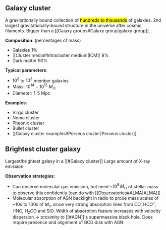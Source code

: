 ## Galaxy cluster
A gravitationally bound collection of <mark class="hltr-grey">hundreds to thousands</mark> of galaxies. 2nd largest gravitationally-bound structure in the universe after cosmic filaments. Bigger than a [[Galaxy groups#Galaxy group|galaxy group]].

**Composition**: (percentages of mass)
- Galaxies 1%
- [[Cluster media#Intracluster medium|ICM]] 9%
- Dark matter 90%

**Typical parameters**:
- $10^2$ to $10^3$ member galaxies
- Mass: $10^{14}-10^{15}$ $M_\odot$ 
- Diameter: 1-5 Mpc

**Examples**:
- Virgo cluster
- Noma cluster
- Pheonix cluster
- Bullet cluster
- [[Galaxy cluster examples#Perseus cluster|Perseus cluster]]


## Brightest cluster galaxy
Largest/brightest galaxy in a [[#Galaxy cluster]]
Large amount of X-ray emission

**Observation strategies**:
- Can observe molecular gas emission, but need ~$10^8\,M_\odot$ of stellar mass to observe this confidently (can do with [[Observatories#ALMA|ALMA]])
- Molecular absorption of AGN backlight in radio to probe mass scales of ~10s to 100s of $M_\odot$ since very strong absorption lines from CO, HCO$^+$, HNC, H$_2$CO and SiO. Width of absorption feature increases with velocity dispersion -> proximity to [[#AGN]]'s supermassive black hole. Does require presence and alignment of BCG disk with AGN

